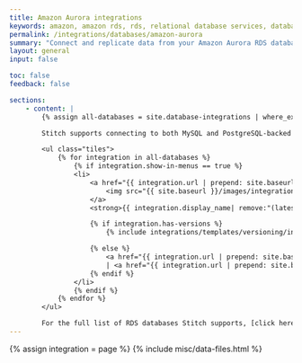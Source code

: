 ```yaml
---
title: Amazon Aurora integrations
keywords: amazon, amazon rds, rds, relational database services, database integration, etl rds, rds etl, aurora, amazon aurora, aurora rds
permalink: /integrations/databases/amazon-aurora
summary: "Connect and replicate data from your Amazon Aurora RDS databases using Stitch's database integrations."
layout: general
input: false

toc: false
feedback: false

sections:
    - content: |
        {% assign all-databases = site.database-integrations | where_exp:"integration","integration.name contains 'aurora'" %}

        Stitch supports connecting to both MySQL and PostgreSQL-backed Amazon Aurora databases as data sources:

        <ul class="tiles">
            {% for integration in all-databases %}
                {% if integration.show-in-menus == true %}
                <li>
                    <a href="{{ integration.url | prepend: site.baseurl }}">
                        <img src="{{ site.baseurl }}/images/integrations/icons/{{ integration.name }}.svg" alt="{{ integration.display_name }}">
                    </a>
                    <strong>{{ integration.display_name| remove:"(latest)" | prepend: "Amazon "}}</strong><br>

                    {% if integration.has-versions %}
                        {% include integrations/templates/versioning/integration-version-menu.html menu-type="category-page" %}

                    {% else %}
                        <a href="{{ integration.url | prepend: site.baseurl | append: "#setup" }}">Setup</a> 
                        | <a href="{{ integration.url | prepend: site.baseurl | append: "#replication" }}">Replication</a>
                    {% endif %}
                </li>
                {% endif %}
            {% endfor %}
        </ul>

        For the full list of RDS databases Stitch supports, [click here]({{ site.baseurl }}/integrations/databases/amazon-rds).
---
```

{% assign integration = page %}
{% include misc/data-files.html %}